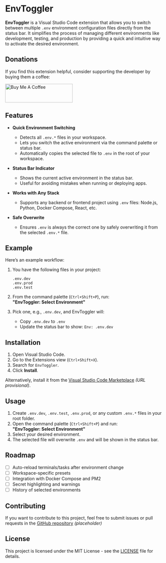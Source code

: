 # EnvToggler

**EnvToggler** is a Visual Studio Code extension that allows you to switch between multiple `.env` environment configuration files directly from the status bar. It simplifies the process of managing different environments like development, testing, and production by providing a quick and intuitive way to activate the desired environment.

## Donations

If you find this extension helpful, consider supporting the developer by buying them a coffee:

<a href="https://www.buymeacoffee.com/xubylelec" target="_blank"><img src="https://cdn.buymeacoffee.com/buttons/v2/default-blue.png" alt="Buy Me A Coffee" style="height: 60px !important;width: 217px !important;" ></a>

## Features

- **Quick Environment Switching**

  - Detects all `.env.*` files in your workspace.
  - Lets you switch the active environment via the command palette or status bar.
  - Automatically copies the selected file to `.env` in the root of your workspace.

- **Status Bar Indicator**

  - Shows the current active environment in the status bar.
  - Useful for avoiding mistakes when running or deploying apps.

- **Works with Any Stack**

  - Supports any backend or frontend project using `.env` files: Node.js, Python, Docker Compose, React, etc.

- **Safe Overwrite**
  - Ensures `.env` is always the correct one by safely overwriting it from the selected `.env.*` file.

## Example

Here’s an example workflow:

1. You have the following files in your project:

   ```
   .env.dev
   .env.prod
   .env.test
   ```

2. From the command palette (`Ctrl+Shift+P`), run:  
   **"EnvToggler: Select Environment"**

3. Pick one, e.g., `.env.dev`, and EnvToggler will:
   - Copy `.env.dev` to `.env`
   - Update the status bar to show: `Env: .env.dev`

## Installation

1. Open Visual Studio Code.
2. Go to the Extensions view (`Ctrl+Shift+X`).
3. Search for `EnvToggler`.
4. Click **Install**.

Alternatively, install it from the [Visual Studio Code Marketplace](https://marketplace.visualstudio.com/items?itemName=xubylele.envtoggler) _(URL provisional)_.

## Usage

1. Create `.env.dev`, `.env.test`, `.env.prod`, or any custom `.env.*` files in your root folder.
2. Open the command palette (`Ctrl+Shift+P`) and run:  
   **"EnvToggler: Select Environment"**
3. Select your desired environment.
4. The selected file will overwrite `.env` and will be shown in the status bar.

## Roadmap

- [ ] Auto-reload terminals/tasks after environment change
- [ ] Workspace-specific presets
- [ ] Integration with Docker Compose and PM2
- [ ] Secret highlighting and warnings
- [ ] History of selected environments

## Contributing

If you want to contribute to this project, feel free to submit issues or pull requests in the [GitHub repository](https://github.com/xubylele/envtoggler) _(placeholder)_

## License

This project is licensed under the MIT License - see the [LICENSE](LICENSE.md) file for details.
